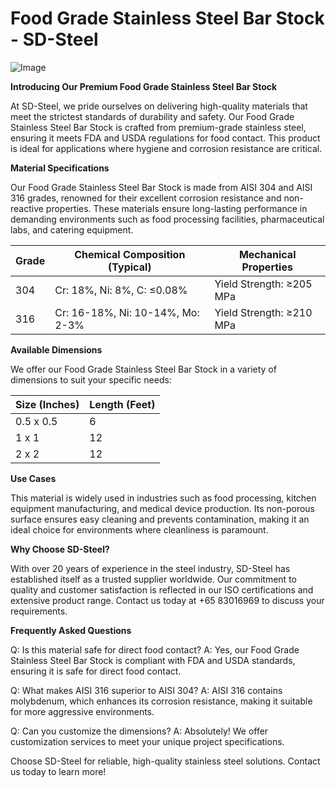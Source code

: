 # Food Grade Stainless Steel Bar Stock - SD-Steel

![Image](https://github.com/user-attachments/assets/2567258e-e124-4816-932d-1809bd27ef0b)

**Introducing Our Premium Food Grade Stainless Steel Bar Stock**

At SD-Steel, we pride ourselves on delivering high-quality materials that meet the strictest standards of durability and safety. Our Food Grade Stainless Steel Bar Stock is crafted from premium-grade stainless steel, ensuring it meets FDA and USDA regulations for food contact. This product is ideal for applications where hygiene and corrosion resistance are critical.

**Material Specifications**

Our Food Grade Stainless Steel Bar Stock is made from AISI 304 and AISI 316 grades, renowned for their excellent corrosion resistance and non-reactive properties. These materials ensure long-lasting performance in demanding environments such as food processing facilities, pharmaceutical labs, and catering equipment.

| Grade | Chemical Composition (Typical) | Mechanical Properties |
|-------|--------------------------------|------------------------|
| 304   | Cr: 18%, Ni: 8%, C: ≤0.08%     | Yield Strength: ≥205 MPa |
| 316   | Cr: 16-18%, Ni: 10-14%, Mo: 2-3% | Yield Strength: ≥210 MPa |

**Available Dimensions**

We offer our Food Grade Stainless Steel Bar Stock in a variety of dimensions to suit your specific needs:

| Size (Inches) | Length (Feet) |
|---------------|---------------|
| 0.5 x 0.5      | 6             |
| 1 x 1          | 12            |
| 2 x 2          | 12            |

**Use Cases**

This material is widely used in industries such as food processing, kitchen equipment manufacturing, and medical device production. Its non-porous surface ensures easy cleaning and prevents contamination, making it an ideal choice for environments where cleanliness is paramount.

**Why Choose SD-Steel?**

With over 20 years of experience in the steel industry, SD-Steel has established itself as a trusted supplier worldwide. Our commitment to quality and customer satisfaction is reflected in our ISO certifications and extensive product range. Contact us today at +65 83016969 to discuss your requirements.

**Frequently Asked Questions**

Q: Is this material safe for direct food contact?
A: Yes, our Food Grade Stainless Steel Bar Stock is compliant with FDA and USDA standards, ensuring it is safe for direct food contact.

Q: What makes AISI 316 superior to AISI 304?
A: AISI 316 contains molybdenum, which enhances its corrosion resistance, making it suitable for more aggressive environments.

Q: Can you customize the dimensions?
A: Absolutely! We offer customization services to meet your unique project specifications.

Choose SD-Steel for reliable, high-quality stainless steel solutions. Contact us today to learn more!